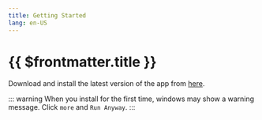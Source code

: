```yaml
---
title: Getting Started
lang: en-US
---
```


# {{ $frontmatter.title }}

Download and install the latest version of the app from [here](https://github.com/mmogib/mc-exam-randomizer-app/releases/download/v0.2.0/MC.Exam.Randomizer_0.2.0_x64_en-US.msi).

::: warning
When you install for the first time, windows may show a warning message. Click `more` and `Run Anyway`.
:::